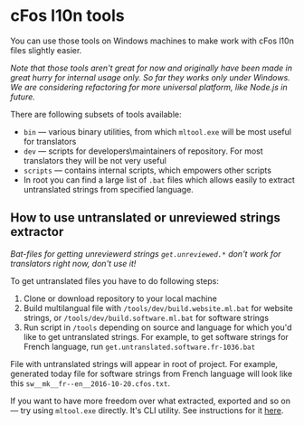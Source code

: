 cFos l10n tools
===============

You can use those tools on Windows machines to make work with cFos l10n files slightly easier.

_Note that those tools aren't great for now and originally have been made in great hurry for internal usage only. So far they works only under Windows. We are considering refactoring for more universal platform, like Node.js in future._

There are following subsets of tools available:

* `bin` — various binary utilities, from which `mltool.exe` will be most useful for translators
* `dev` — scripts for developers\maintainers of repository. For most translators they will be not very useful
* `scripts` — contains internal scripts, which empowers other scripts
* In root you can find a large list of `.bat` files which allows easily to extract untranslated strings from specified language.

How to use untranslated or unreviewed strings extractor
-------------------------------------------------------

*Bat-files for getting unreviewerd strings `get.unreviewed.*` don't work for translators right now, don't use it!*

To get untranslated files you have to do following steps:

1. Clone or download repository to your local machine
2. Build multilangual file with `/tools/dev/build.website.ml.bat` for website strings, or `/tools/dev/build.software.ml.bat` for software strings
3. Run script in `/tools` depending on source and language for which you'd like to get untranslated strings. For example, to get software strings for French language, run `get.untranslated.software.fr-1036.bat`

File with untranslated strings will appear in root of project. For example, generated today file for software strings from French language will look like this `sw__mk__fr--en__2016-10-20.cfos.txt`.

If you want to have more freedom over what extracted, exported and so on — try using `mltool.exe` directly. It's CLI utility. See instructions for it [here](https://github.com/cFos/l10n/tools/bin/README.md).
